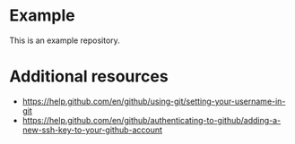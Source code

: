 # Example

This is an example repository.


# Additional resources

- https://help.github.com/en/github/using-git/setting-your-username-in-git
- https://help.github.com/en/github/authenticating-to-github/adding-a-new-ssh-key-to-your-github-account
